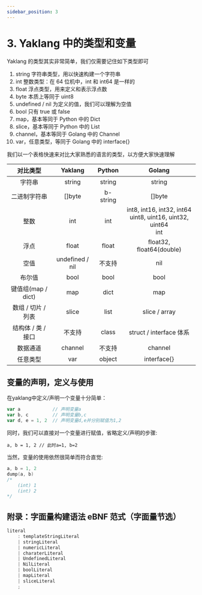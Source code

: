 ```yaml
---
sidebar_position: 3
---
```


# 3. Yaklang 中的类型和变量

Yaklang 的类型其实非常简单，我们仅需要记住如下类型即可

1. string 字符串类型，用以快速构建一个字符串
2. int 整数类型：在 64 位机中，int 和 int64 是一样的
3. float 浮点类型，用来定义和表示浮点数
4. byte 本质上等同于 uint8
5. undefined / nil 为定义的值，我们可以理解为空值
6. bool 只有 true 或 false
7. map，基本等同于 Python 中的 Dict
8. slice，基本等同于 Python 中的 List
9. channel，基本等同于 Golang 中的 Channel
10. var，任意类型，等同于 Golang 中的 interface{}

我们以一个表格快速来对比大家熟悉的语言的类型，以方便大家快速理解

|对比类型 | Yaklang | Python | Golang|
|:-----:|:-----:|:-----:|:-----:|
|字符串 | string | string | string|
|二进制字符串 | []byte | b-string | []byte|
|整数|int|int| int8, int16, int32, int64 <br/> uint8, uint16, uint32, uint64 <br/>int |
|浮点|float|float|float32, float64(double)|
| 空值|undefined / nil|不支持|nil|
|布尔值|bool|bool|bool|
|键值组(map / dict)|map|dict|map|
| 数组 / 切片 / 列表|slice|list|slice / array| 
|结构体 / 类 / 接口|不支持|class|struct / interface 体系
|数据通道|channel|不支持|channel |
| 任意类型 | var | object | interface{} | 

## 变量的声明，定义与使用

在yaklang中定义/声明一个变量十分简单：

```go
var a            // 声明变量a
var b, c         // 声明变量b,c
var d, e = 1, 2  // 声明变量d,e并分别赋值为1,2
```

同时，我们可以直接对一个变量进行赋值，省略定义/声明的步骤:

    a, b = 1, 2 // 此时a=1, b=2

当然，变量的使用依然很简单而符合直觉:

```go
a, b = 1, 2
dump(a, b)
/*
    (int) 1
    (int) 2
*/
```

## 附录：字面量构建语法 eBNF 范式（字面量节选）

```go
literal
    : templateStringLiteral
    | stringLiteral
    | numericLiteral
    | charaterLiteral
    | UndefinedLiteral
    | NilLiteral
    | boolLiteral
    | mapLiteral
    | sliceLiteral
    ;
```